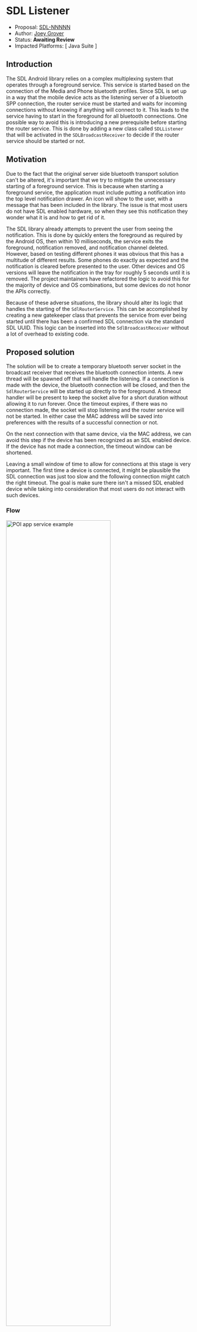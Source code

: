 # SDL Listener

* Proposal: [SDL-NNNNN](NNNN-SDL-Listener.md)
* Author: [Joey Grover](https://github.com/joeygrover)
* Status: **Awaiting Review**
* Impacted Platforms: [ Java Suite ]


## Introduction

The SDL Android library relies on a complex multiplexing system that operates through a foreground service. This service is started based on the connection of the Media and Phone bluetooth profiles. Since SDL is set up in a way that the mobile device acts as the listening server of a bluetooth SPP connection, the router service must be started and waits for incoming connections without knowing if anything will connect to it. This leads to the service having to start in the foreground for all bluetooth connections. One possible way to avoid this is introducing a new prerequisite before starting the router service. This is done by adding a new class called `SDLListener` that will be activated in the `SDLBroadcastReceiver` to decide if the router service should be started or not.

## Motivation

Due to the fact that the original server side bluetooth transport solution can't be altered, it's important that we try to mitigate the unnecessary starting of a foreground service. This is because when starting a foreground service, the application must include putting a notification into the top level notification drawer. An icon will show to the user, with a message that has been included in the library. The issue is that most users do not have SDL enabled hardware, so when they see this notification they wonder what it is and how to get rid of it.

The SDL library already attempts to prevent the user from seeing the notification. This is done by quickly enters the foreground as required by the Android OS, then within 10 milliseconds, the service exits the foreground, notification removed, and notification channel deleted. However, based on testing different phones it was obvious that this has a multitude of different results. Some phones do exactly as expected and the notification is cleared before presented to the user. Other devices and OS versions will leave the notification in the tray for roughly 5 seconds until it is removed. The project maintainers have refactored the logic to avoid this for the majority of device and OS combinations, but some devices do not honor the APIs correctly. 

Because of these adverse situations, the library should alter its logic that handles the starting of the `SdlRouterService`. This can be accomplished by creating a new gatekeeper class that prevents the service from ever being started until there has been a confirmed SDL connection via the standard SDL UUID. This logic can be inserted into the `SdlBroadcastReceiver` without a lot of overhead to existing code.

## Proposed solution

The solution will be to create a temporary bluetooth server socket in the broadcast receiver that receives the bluetooth connection intents. A new thread will be spawned off that will handle the listening. If a connection is made with the device, the bluetooth connection will be closed, and then the `SdlRouterService` will be started up directly to the foreground. A timeout handler will be present to keep the socket alive for a short duration without allowing it to run forever. Once the timeout expires, if there was no connection made, the socket will stop listening and the router service will not be started. In either case the MAC address will be saved into preferences with the results of a successful connection or not. 

On the next connection with that same device, via the MAC address, we can avoid this step if the device has been recognized as an SDL enabled device. If the device has not made a connection, the timeout window can be shortened. 

Leaving a small window of time to allow for connections at this stage is very important. The first time a device is connected, it might be plausible the SDL connection was just too slow and the following connection might catch the right timeout. The goal is make sure there isn't a missed SDL enabled device while taking into consideration that most users do not interact with such devices.


### Flow

<img src="../assets/proposals/NNNN-SDL-listener/flow_chart.png" alt="POI app service example" class="inline" height= "75%" width= "75%" /> 

### SdlListener

This class will be a small, scoped class that will be instantiated into the `SdlBroadcastReceiver` code base. See the Appendix for the sample code.

#### Which apps create the SdlListener?

One of the main reasons the `SdlRouterService` functionality was created was to avoid the case where an Android device didn't have enough RFCOMM channels to support each app hosting their own. Obviously this proposal doesn't want to run into that same situation. Therefore, each app will use the same logic it does now to start an `SdlRouterService`, but instead of each app starting the service, only the app that has the service to be started will be the one to instantiate an `SdlListener` instance. All other apps will simply return out of that logic block. This will keep the RFCOMM channels used to only 1 per BT connection. There is the caveat that if any older apps are installed, the old logic must be followed, so this feature will be dynamically enabled over time.

### SdlRouterService instantly stays in the foreground

Because we have confirmed the IVI system is a device that supports SDL, the `SdlRouterService` can be started in the foreground and left there for the longer duration before timeout. The current timeout for this case would be set to 30 seconds. This could be accomplished by adding a new extra to the intent that starts the `SdlRouterService` such as:

```java
	intent.putExtra("CONFIRMED_SDL_DEVICE", true);
```

If the `SdlRouterService` receives this flag it will stay in foreground. This could be changed in the future to allow the service to stay in the foreground even longer than 30 seconds if necessary. 

### Saving Bluetooth devices after binding to `SdlRouterService`

In order to prevent future cases where the app that spins up an `SDLListener` doesn't know the device even though it has connected in the past, the library should save the MAC address received from the trusted `SdlRouterService` after it binds for an SDL session. This will allow all apps to be aware of that device in the future and speed up the process. This should happen in the `TransportManager` class.

## Potential downsides

- There is a chance that the first time a user connects their mobile device to an SDL enabled IVI system the router service will not connect. Subsequent connections, however, should be very likely.
- Because older apps will still start the router service like normal, the updated flow will be less impactful until all the users apps have updated to the new scheme.
- Since the `SdlRouterService` operates on a different process, there is no way to transfer the shared preference objects without explicitly doing so with other means such as intents, binding, etc. This means each app will have to learn about the bluetooth devices it encounters over time. However, it should be rather quick since apps will save the MAC address after binding to a trusted router service anyways.


## Impact on existing code

- The `SdlBroadcastReceiver` will need logic refactored to handle the new class `SdlListener` so that it would move its normal flow into a different method/callback. 

## Alternatives considered
- No other solutions considered

## Apendix

### `SdlListener` Sample Code

```java
ublic class SdlListener {

    private static final String TAG = "SdlListener";
    private static final String SDL_DEVICE_STATUS_SHARED_PREFS = "sdl.device.status";
    private static final Object LOCK = new Object();

    private final WeakReference<Context> contextWeakReference;
    private final Callback callback;
    private final BluetoothDevice connectedDevice;
    private MultiplexBluetoothTransport bluetoothTransport;
    private TransportHandler bluetoothHandler;
    private Handler timeoutHandler;
    private Runnable timeoutRunner;


    public SdlListener(Context context, BluetoothDevice device, Callback callback){
        this.contextWeakReference = new WeakReference<>(context);
        this.connectedDevice = device;
        this.callback = callback;
    }

    public void start(){
        if(hasSDLConnected(connectedDevice.getAddress())){
            Log.d(TAG, "Already connected to device, starting RS");
            //This device has connected to SDL previously, it is ok to start the RS right now
            callback.onTransportConnected(new TransportRecord(TransportType.BLUETOOTH,connectedDevice.getAddress()));
            return;
        }

        // set timeout = if first time seeing BT device, 30s, if not 15s
        int timeout = isFirstStatusCheck(connectedDevice.getAddress()) ? 30000 : 15000;
        //Set our preference as false for this device for now
        setSDLConnectedStatus(connectedDevice.getAddress(),false);
        initBluetoothHandler();
        bluetoothTransport = new MultiplexBluetoothTransport(bluetoothHandler);
        bluetoothTransport.start();
        timeoutRunner = new Runnable() {
            @Override
            public void run() {
                if(bluetoothTransport != null){
                    int state =  bluetoothTransport.getState();
                    if (state != MultiplexBluetoothTransport.STATE_CONNECTED){
                        Log.d(TAG, "No bluetooth connection made");
                        bluetoothTransport.stop();
                        //bluetoothTransport.stop(MultiplexBluetoothTransport.STATE_ERROR);
                    } //else BT is connected still; it will close itself
                }
            }
        };
        timeoutHandler = new Handler(Looper.getMainLooper());
        timeoutHandler.postDelayed(timeoutRunner, timeout);
    }

    private void initBluetoothHandler(){
        bluetoothHandler = new TransportHandler(this);
    }

    private static class TransportHandler extends Handler{

        final WeakReference<SdlListener> provider;

        TransportHandler(SdlListener provider){
            this.provider = new WeakReference<>(provider);
        }

        @Override
        public void handleMessage(@NonNull Message msg) {
            if(this.provider.get() == null){
                return;
            }
            SdlListener sdlListener = this.provider.get();
            switch (msg.what) {

                case SdlRouterService.MESSAGE_STATE_CHANGE:
                    TransportRecord transportRecord = (TransportRecord) msg.obj;
                    switch (msg.arg1) {
                        case MultiplexBaseTransport.STATE_CONNECTED:
                            sdlListener.setSDLConnectedStatus(transportRecord.getAddress(),true);
                            boolean keepConnectionOpen = sdlListener.callback.onTransportConnected(transportRecord);
                            if( !keepConnectionOpen ) {
                                sdlListener.bluetoothTransport.stop();
                                sdlListener.bluetoothTransport = null;
                                sdlListener.timeoutHandler.removeCallbacks(sdlListener.timeoutRunner);
                            }
                            break;
                        case MultiplexBaseTransport.STATE_CONNECTING:
                            // Currently attempting to connect - update UI?
                            break;
                        case MultiplexBaseTransport.STATE_LISTEN:
                            break;
                        case MultiplexBaseTransport.STATE_NONE:
                            // We've just lost the connection
                            sdlListener.callback.onTransportDisconnected(transportRecord);
                            break;
                        case MultiplexBaseTransport.STATE_ERROR:
                            sdlListener.callback.onTransportError(transportRecord);
                            break;
                    }
                    break;

                case com.smartdevicelink.transport.SdlRouterService.MESSAGE_READ:
                    //service.onPacketRead((SdlPacket) msg.obj);
                    break;
            }
        }
    }


    /**
     * Set the connection establishment status of the particular device
     * @param address address of the device in quesiton
     * @param hasSDLConnected true if a connection has been established, false if not
     */
    private void setSDLConnectedStatus(String address, boolean hasSDLConnected){
        synchronized (LOCK) {
            Context context = contextWeakReference.get();
            if (context != null) {
                Log.d(TAG, "Saving connected status - " + address + " : " + hasSDLConnected);
                SharedPreferences preferences = context.getSharedPreferences(SDL_DEVICE_STATUS_SHARED_PREFS, Context.MODE_PRIVATE);
                SharedPreferences.Editor editor = preferences.edit();
                editor.putBoolean(address, hasSDLConnected);
                editor.commit();
            }
        }
    }

    /**
     * Checks to see if a device address has connected to SDL before.
     * @param address the mac address of the device in quesiton
     * @return if this is the first status check of this device
     */
    private boolean isFirstStatusCheck(String address){
        synchronized (LOCK) {
            Context context = contextWeakReference.get();
            if (context != null) {
                SharedPreferences preferences = context.getSharedPreferences(SDL_DEVICE_STATUS_SHARED_PREFS, Context.MODE_PRIVATE);
                return !preferences.contains(address);
            }
            return false;
        }
    }
    /**
     * Checks to see if a device address has connected to SDL before.
     * @param address the mac address of the device in question
     * @return if an SDL connection has ever been established with this device
     */
    private boolean hasSDLConnected(String address){
        synchronized (LOCK) {
            Context context = contextWeakReference.get();
            if (context != null) {
                SharedPreferences preferences = context.getSharedPreferences(SDL_DEVICE_STATUS_SHARED_PREFS, Context.MODE_PRIVATE);
                return preferences.contains(address) && preferences.getBoolean(address, false);
            }
            return false;
        }
    }

    public interface Callback{
        /**
         *
         * @param transportRecord
         * @return if the connection should stay open
         */
        boolean onTransportConnected(TransportRecord transportRecord);
        void onTransportDisconnected(TransportRecord transportRecord);
        void onTransportError(TransportRecord transportRecord);
    }
}
```
